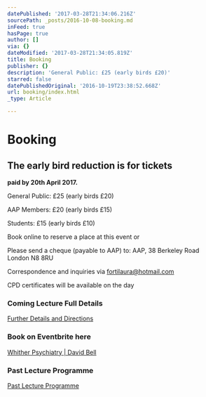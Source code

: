 ```yaml
---
datePublished: '2017-03-28T21:34:06.216Z'
sourcePath: _posts/2016-10-08-booking.md
inFeed: true
hasPage: true
author: []
via: {}
dateModified: '2017-03-28T21:34:05.819Z'
title: Booking
publisher: {}
description: 'General Public: £25 (early birds £20)'
starred: false
datePublishedOriginal: '2016-10-19T23:38:52.668Z'
url: booking/index.html
_type: Article

---
```

# **Booking**

## **The early bird reduction is for tickets**  
**paid by 20th April 2017\.**

General Public: £25 (early birds £20)

AAP Members: £20 (early birds £15)

Students: £15 (early birds £10)

Book online to reserve a place at this event or

Please send a cheque (payable to AAP) to: AAP, 38 Berkeley Road  
London N8 8RU

Correspondence and inquiries via fortilaura@hotmail.com

CPD certificates will be available on the day

### **Coming Lecture Full Details**
[Further Details and Directions][0]

### **Book on Eventbrite here**
[Whither Psychiatry | David Bell][1]

### Past Lecture Programme
[Past Lecture Programme][2]

[0]: http://aapmembers.org/cominglecture
[1]: https://www.eventbrite.co.uk/e/whither-psychiatry-david-bell-aap-spring-2017-lecture-tickets-32833276213
[2]: http://aapmembers.org/lecture-series/